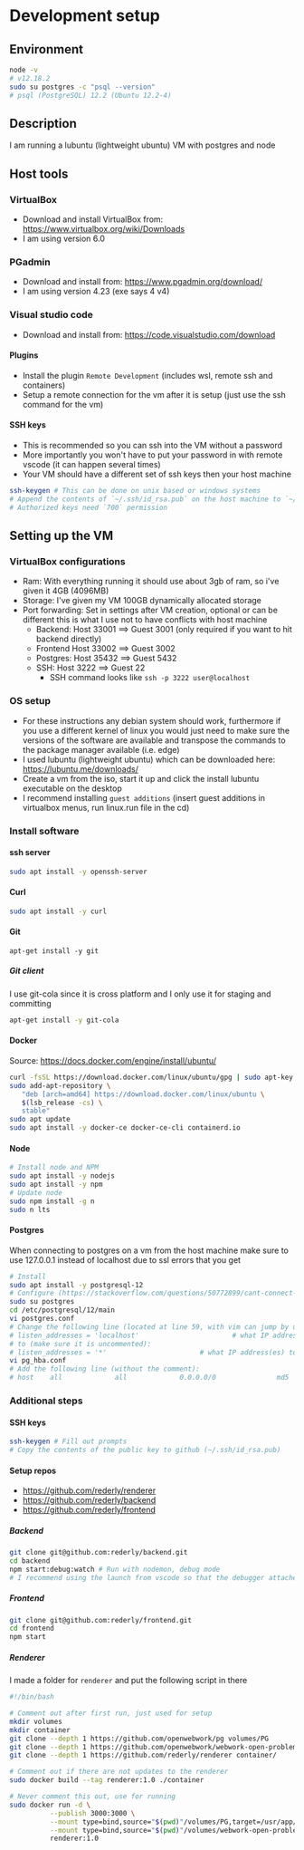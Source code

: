 # Development setup

## Environment
```bash
node -v
# v12.18.2
sudo su postgres -c "psql --version"
# psql (PostgreSQL) 12.2 (Ubuntu 12.2-4)
```

## Description
I am running a lubuntu (lightweight ubuntu) VM with postgres and node

## Host tools
### VirtualBox
* Download and install VirtualBox from: https://www.virtualbox.org/wiki/Downloads
* I am using version 6.0

### PGadmin
* Download and install from: https://www.pgadmin.org/download/
* I am using version 4.23 (exe says 4 v4)

### Visual studio code
* Download and install from: https://code.visualstudio.com/download

#### Plugins
* Install the plugin `Remote Development` (includes wsl, remote ssh and containers)
* Setup a remote connection for the vm after it is setup (just use the ssh command for the vm)

#### SSH keys
* This is recommended so you can ssh into the VM without a password
* More importantly you won't have to put your password in with remote vscode (it can happen several times)
* Your VM should have a different set of ssh keys then your host machine

```bash
ssh-keygen # This can be done on unix based or windows systems
# Append the contents of `~/.ssh/id_rsa.pub` on the host machine to `~/.ssh/authorized_keys` on the vm
# Authorized keys need `700` permission
```

## Setting up the VM

### VirtualBox configurations
* Ram: With everything running it should use about 3gb of ram, so i've given it 4GB (4096MB)
* Storage: I've given my VM 100GB dynamically allocated storage
* Port forwarding: Set in settings after VM creation, optional or can be different
this is what I use not to have conflicts with host machine
  * Backend: Host 33001 ==> Guest 3001 (only required if you want to hit backend directly)
  * Frontend Host 33002 ==> Guest 3002
  * Postgres: Host 35432 ==> Guest 5432
  * SSH: Host 3222 ==> Guest 22
    * SSH command looks like `ssh -p 3222 user@localhost`

### OS setup
* For these instructions any debian system should work, furthermore if you use a different
kernel of linux you would just need to make sure the versions of the software are available
and transpose the commands to the package manager available (i.e. edge)
* I used lubuntu (lightweight ubuntu) which can be downloaded here: https://lubuntu.me/downloads/
* Create a vm from the iso, start it up and click the install lubuntu executable on the desktop
* I recommend installing `guest additions` (insert guest additions in virtualbox menus, run linux.run file in the cd)

### Install software

#### ssh server
```bash
sudo apt install -y openssh-server
```

#### Curl
```bash
sudo apt install -y curl
```
#### Git
```
apt-get install -y git
```

##### Git client
I use git-cola since it is cross platform and I only use it for staging and committing
```bash
apt-get install -y git-cola
```

#### Docker
Source: https://docs.docker.com/engine/install/ubuntu/
```bash
curl -fsSL https://download.docker.com/linux/ubuntu/gpg | sudo apt-key add -
sudo add-apt-repository \
   "deb [arch=amd64] https://download.docker.com/linux/ubuntu \
   $(lsb_release -cs) \
   stable"
sudo apt update
sudo apt install -y docker-ce docker-ce-cli containerd.io
```

#### Node
```bash
# Install node and NPM
sudo apt install -y nodejs
sudo apt install -y npm
# Update node
sudo npm install -g n
sudo n lts
```

#### Postgres
When connecting to postgres on a vm from the host machine make sure to use
127.0.0.1 instead of localhost due to ssl errors that you get
```bash
# Install
sudo apt install -y postgresql-12
# Configure (https://stackoverflow.com/questions/50772899/cant-connect-to-postgres-using-pgadmin)
sudo su postgres
cd /etc/postgresql/12/main
vi postgres.conf
# Change the following line (located at line 59, with vim can jump by using esc and typing the line number):
# listen_addresses = 'localhost'                       # what IP address(es) to listen on;
# to (make sure it is uncommented):
# listen_addresses = '*'                       # what IP address(es) to listen on;
vi pg_hba.conf
# Add the following line (without the comment):
# host    all             all             0.0.0.0/0               md5
```

### Additional steps

#### SSH keys
```bash
ssh-keygen # Fill out prompts
# Copy the contents of the public key to github (~/.ssh/id_rsa.pub)
```

#### Setup repos
* https://github.com/rederly/renderer
* https://github.com/rederly/backend
* https://github.com/rederly/frontend

##### Backend
```bash
git clone git@github.com:rederly/backend.git
cd backend
npm start:debug:watch # Run with nodemon, debug mode
# I recommend using the launch from vscode so that the debugger attaches instead
```

##### Frontend
```bash
git clone git@github.com:rederly/frontend.git
cd frontend
npm start
```

##### Renderer
I made a folder for `renderer` and put the following script in there
```bash
#!/bin/bash

# Comment out after first run, just used for setup
mkdir volumes
mkdir container
git clone --depth 1 https://github.com/openwebwork/pg volumes/PG
git clone --depth 1 https://github.com/openwebwork/webwork-open-problem-library volumes/webwork-open-problem-library
git clone --depth 1 https://github.com/rederly/renderer container/

# Comment out if there are not updates to the renderer
sudo docker build --tag renderer:1.0 ./container

# Never comment this out, use for running
sudo docker run -d \
          --publish 3000:3000 \
          --mount type=bind,source="$(pwd)"/volumes/PG,target=/usr/app/lib/PG \
          --mount type=bind,source="$(pwd)"/volumes/webwork-open-problem-library/,target=/usr/app/webwork-open-problem-library \
          renderer:1.0
```
